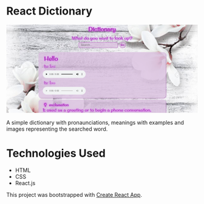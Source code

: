 # React Dictionary

![thumbnail image](https://github.com/Sara-pixie/react-dictionary/blob/main/dictionary_thumbnail.png?raw=true)

A simple dictionary with pronaunciations, meanings with examples and images representing the searched word.

# Technologies Used

- HTML
- CSS
- React.js

This project was bootstrapped with [Create React App](https://github.com/facebook/create-react-app).
